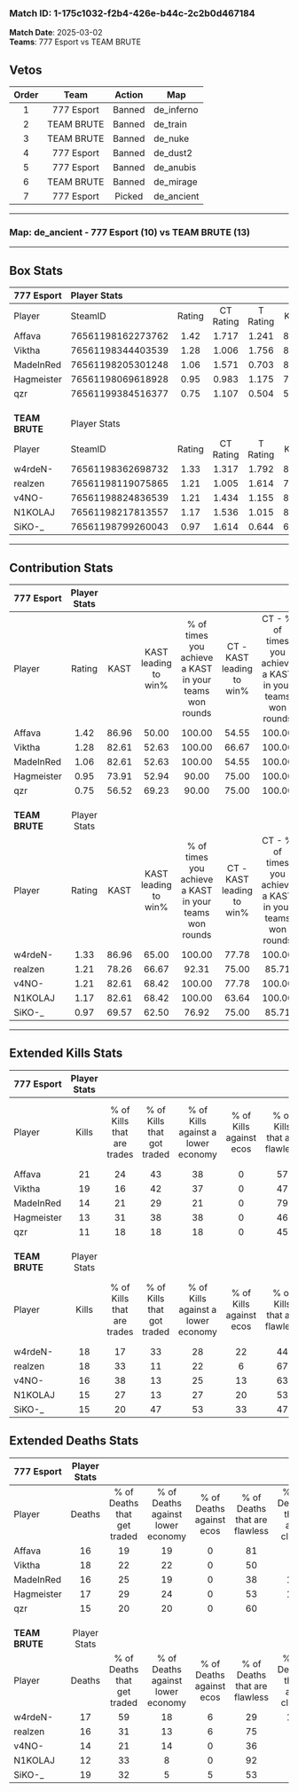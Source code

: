 ### Match ID: 1-175c1032-f2b4-426e-b44c-2c2b0d467184  
**Match Date**: 2025-03-02  
**Teams**: 777 Esport vs TEAM BRUTE  

## Vetos  

| Order | Team | Action | Map |
| :---: | :--: | :----: | --- |
| 1 | 777 Esport | Banned | de_inferno |
| 2 | TEAM BRUTE | Banned | de_train |
| 3 | TEAM BRUTE | Banned | de_nuke |
| 4 | 777 Esport | Banned | de_dust2 |
| 5 | 777 Esport | Banned | de_anubis |
| 6 | TEAM BRUTE | Banned | de_mirage |
| 7 | 777 Esport | Picked | de_ancient |

---  

### **Map**: de_ancient - 777 Esport (10) vs TEAM BRUTE (13)  
---  

## Box Stats  

| **777 Esport** | Player Stats      |        |           |          |       |      |       |         |        |      |     |
| :- | :- | :-: | :-: | :-: | :-: | :-: | :-: | :-: | :-: | :-: | :-: |
| Player         | SteamID           | Rating | CT Rating | T Rating | KAST  | ADR  | Kills | Assists | Deaths | K/D  | HS% |
| Affava         | 76561198162273762 |  1.42  |   1.717   |  1.241   | 86.96 | 88.6 |  21   |    5    |   16   | 1.31 | 66  |
| Viktha         | 76561198344403539 |  1.28  |   1.006   |  1.756   | 82.61 | 89.0 |  19   |    7    |   18   | 1.06 | 52  |
| MadeInRed      | 76561198205301248 |  1.06  |   1.571   |  0.703   | 82.61 | 67.8 |  14   |    6    |   16   | 0.88 | 14  |
| Hagmeister     | 76561198069618928 |  0.95  |   0.983   |  1.175   | 73.91 | 68.5 |  13   |    9    |   17   | 0.76 | 46  |
| qzr            | 76561199384516377 |  0.75  |   1.107   |  0.504   | 56.52 | 61.3 |  11   |    3    |   15   | 0.73 | 63  |
|                |                   |        |           |          |       |      |       |         |        |      |     |
|                |                   |        |           |          |       |      |       |         |        |      |     |
|                |                   |        |           |          |       |      |       |         |        |      |     |
| **TEAM BRUTE** | Player Stats      |        |           |          |       |      |       |         |        |      |     |
| Player         | SteamID           | Rating | CT Rating | T Rating | KAST  | ADR  | Kills | Assists | Deaths | K/D  | HS% |
| w4rdeN-        | 76561198362698732 |  1.33  |   1.317   |  1.792   | 86.96 | 95.7 |  18   |   10    |   17   | 1.06 | 55  |
| realzen        | 76561198119075865 |  1.21  |   1.005   |  1.614   | 78.26 | 78.1 |  18   |    4    |   16   | 1.13 | 33  |
| v4NO-          | 76561198824836539 |  1.21  |   1.434   |  1.155   | 82.61 | 71.6 |  16   |   10    |   14   | 1.14 | 43  |
| N1KOLAJ        | 76561198217813557 |  1.17  |   1.536   |  1.015   | 82.61 | 64.9 |  15   |    3    |   12   | 1.25 | 33  |
| SiKO-_         | 76561198799260043 |  0.97  |   1.614   |  0.644   | 69.57 | 75.4 |  15   |    8    |   19   | 0.79 | 33  |
---  

## Contribution Stats  

| **777 Esport** | Player Stats |       |                      |                                                        |                           |                                                             |                          |                                                            |
| :- | :-: | :-: | :-: | :-: | :-: | :-: | :-: | :-: |
| Player         |    Rating    | KAST  | KAST leading to win% | % of times you achieve a KAST in your teams won rounds | CT - KAST leading to win% | CT - % of times you achieve a KAST in your teams won rounds | T - KAST leading to win% | T - % of times you achieve a KAST in your teams won rounds |
| Affava         |     1.42     | 86.96 |        50.00         |                         100.00                         |           54.55           |                           100.00                            |          44.44           |                           100.00                           |
| Viktha         |     1.28     | 82.61 |        52.63         |                         100.00                         |           66.67           |                           100.00                            |          40.00           |                           100.00                           |
| MadeInRed      |     1.06     | 82.61 |        52.63         |                         100.00                         |           54.55           |                           100.00                            |          50.00           |                           100.00                           |
| Hagmeister     |     0.95     | 73.91 |        52.94         |                         90.00                          |           75.00           |                           100.00                            |          33.33           |                           75.00                            |
| qzr            |     0.75     | 56.52 |        69.23         |                         90.00                          |           75.00           |                           100.00                            |          60.00           |                           75.00                            |
|                |              |       |                      |                                                        |                           |                                                             |                          |                                                            |
|                |              |       |                      |                                                        |                           |                                                             |                          |                                                            |
|                |              |       |                      |                                                        |                           |                                                             |                          |                                                            |
| **TEAM BRUTE** | Player Stats |       |                      |                                                        |                           |                                                             |                          |                                                            |
| Player         |    Rating    | KAST  | KAST leading to win% | % of times you achieve a KAST in your teams won rounds | CT - KAST leading to win% | CT - % of times you achieve a KAST in your teams won rounds | T - KAST leading to win% | T - % of times you achieve a KAST in your teams won rounds |
| w4rdeN-        |     1.33     | 86.96 |        65.00         |                         100.00                         |           77.78           |                           100.00                            |          54.55           |                           100.00                           |
| realzen        |     1.21     | 78.26 |        66.67         |                         92.31                          |           75.00           |                            85.71                            |          60.00           |                           100.00                           |
| v4NO-          |     1.21     | 82.61 |        68.42         |                         100.00                         |           77.78           |                           100.00                            |          60.00           |                           100.00                           |
| N1KOLAJ        |     1.17     | 82.61 |        68.42         |                         100.00                         |           63.64           |                           100.00                            |          75.00           |                           100.00                           |
| SiKO-_         |     0.97     | 69.57 |        62.50         |                         76.92                          |           75.00           |                            85.71                            |          50.00           |                           66.67                            |
---  

## Extended Kills Stats  

| **777 Esport** | Player Stats |                            |                            |                                    |                         |                              |                                 |                                       |                    |           |
| :- | :-: | :-: | :-: | :-: | :-: | :-: | :-: | :-: | :-: | :-: |
| Player         |    Kills     | % of Kills that are trades | % of Kills that got traded | % of Kills against a lower economy | % of Kills against ecos | % of Kills that are flawless | % of Kills that are close duels | % of Kills that are assisted by flash | Pistol Round Kills | AWP Kills |
| Affava         |      21      |             24             |             43             |                 38                 |            0            |              57              |               10                |                   5                   |         0          |     2     |
| Viktha         |      19      |             16             |             42             |                 37                 |            0            |              47              |                5                |                  11                   |         1          |     1     |
| MadeInRed      |      14      |             21             |             29             |                 21                 |            0            |              79              |                0                |                   0                   |         7          |     2     |
| Hagmeister     |      13      |             31             |             38             |                 38                 |            0            |              46              |                0                |                  15                   |         0          |     0     |
| qzr            |      11      |             18             |             18             |                 18                 |            0            |              45              |               18                |                   0                   |         0          |     0     |
|                |              |                            |                            |                                    |                         |                              |                                 |                                       |                    |           |
|                |              |                            |                            |                                    |                         |                              |                                 |                                       |                    |           |
|                |              |                            |                            |                                    |                         |                              |                                 |                                       |                    |           |
| **TEAM BRUTE** | Player Stats |                            |                            |                                    |                         |                              |                                 |                                       |                    |           |
| Player         |    Kills     | % of Kills that are trades | % of Kills that got traded | % of Kills against a lower economy | % of Kills against ecos | % of Kills that are flawless | % of Kills that are close duels | % of Kills that are assisted by flash | Pistol Round Kills | AWP Kills |
| w4rdeN-        |      18      |             17             |             33             |                 28                 |           22            |              44              |               11                |                  11                   |         0          |     5     |
| realzen        |      18      |             33             |             11             |                 22                 |            6            |              67              |                6                |                   0                   |         0          |     1     |
| v4NO-          |      16      |             38             |             13             |                 25                 |           13            |              63              |                0                |                   0                   |         6          |     1     |
| N1KOLAJ        |      15      |             27             |             13             |                 27                 |           20            |              53              |                7                |                   0                   |         0          |     2     |
| SiKO-_         |      15      |             20             |             47             |                 53                 |           33            |              47              |                7                |                   7                   |         0          |     1     |
## Extended Deaths Stats  

| **777 Esport** | Player Stats |                             |                                   |                          |                               |                            |                           |               |
| :- | :-: | :-: | :-: | :-: | :-: | :-: | :-: | :-: |
| Player         |    Deaths    | % of Deaths that get traded | % of Deaths against lower economy | % of Deaths against ecos | % of Deaths that are flawless | % of Deaths that are close | % of Deaths while blinded | Deaths to AWP |
| Affava         |      16      |             19              |                19                 |            0             |              81               |             0              |             0             |       2       |
| Viktha         |      18      |             22              |                22                 |            0             |              50               |             0              |             6             |       1       |
| MadeInRed      |      16      |             25              |                19                 |            0             |              38               |             19             |             6             |       0       |
| Hagmeister     |      17      |             29              |                24                 |            0             |              53               |             12             |             0             |       2       |
| qzr            |      15      |             20              |                20                 |            0             |              60               |             0              |             7             |       1       |
|                |              |                             |                                   |                          |                               |                            |                           |               |
|                |              |                             |                                   |                          |                               |                            |                           |               |
|                |              |                             |                                   |                          |                               |                            |                           |               |
| **TEAM BRUTE** | Player Stats |                             |                                   |                          |                               |                            |                           |               |
| Player         |    Deaths    | % of Deaths that get traded | % of Deaths against lower economy | % of Deaths against ecos | % of Deaths that are flawless | % of Deaths that are close | % of Deaths while blinded | Deaths to AWP |
| w4rdeN-        |      17      |             59              |                18                 |            6             |              29               |             12             |             6             |       0       |
| realzen        |      16      |             31              |                13                 |            6             |              75               |             6              |             0             |       5       |
| v4NO-          |      14      |             21              |                14                 |            0             |              36               |             7              |             7             |       2       |
| N1KOLAJ        |      12      |             33              |                 8                 |            0             |              92               |             0              |             0             |       0       |
| SiKO-_         |      19      |             32              |                 5                 |            5             |              53               |             5              |            16             |       1       |
